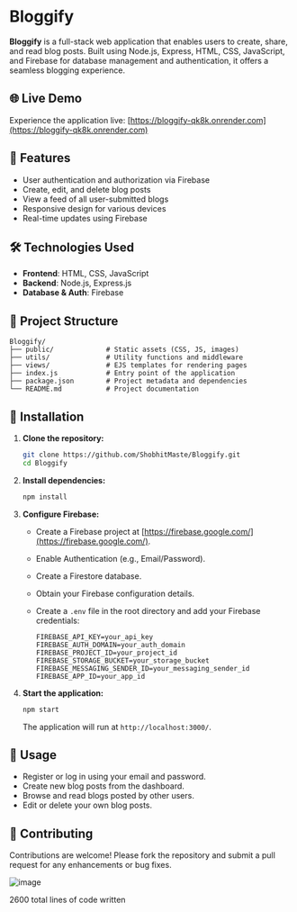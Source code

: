  
# Bloggify

**Bloggify** is a full-stack web application that enables users to create, share, and read blog posts. Built using Node.js, Express, HTML, CSS, JavaScript, and Firebase for database management and authentication, it offers a seamless blogging experience.

## 🌐 Live Demo

Experience the application live: [https://bloggify-qk8k.onrender.com](https://bloggify-qk8k.onrender.com)

## 🚀 Features

- User authentication and authorization via Firebase
- Create, edit, and delete blog posts
- View a feed of all user-submitted blogs
- Responsive design for various devices
- Real-time updates using Firebase

## 🛠️ Technologies Used

- **Frontend**: HTML, CSS, JavaScript
- **Backend**: Node.js, Express.js
- **Database & Auth**: Firebase

## 📂 Project Structure

```
Bloggify/
├── public/             # Static assets (CSS, JS, images)
├── utils/              # Utility functions and middleware
├── views/              # EJS templates for rendering pages
├── index.js            # Entry point of the application
├── package.json        # Project metadata and dependencies
└── README.md           # Project documentation
```

## 🔧 Installation

1. **Clone the repository:**

   ```bash
   git clone https://github.com/ShobhitMaste/Bloggify.git
   cd Bloggify
   ```

2. **Install dependencies:**

   ```bash
   npm install
   ```

3. **Configure Firebase:**

   - Create a Firebase project at [https://firebase.google.com/](https://firebase.google.com/).
   - Enable Authentication (e.g., Email/Password).
   - Create a Firestore database.
   - Obtain your Firebase configuration details.
   - Create a `.env` file in the root directory and add your Firebase credentials:

     ```env
     FIREBASE_API_KEY=your_api_key
     FIREBASE_AUTH_DOMAIN=your_auth_domain
     FIREBASE_PROJECT_ID=your_project_id
     FIREBASE_STORAGE_BUCKET=your_storage_bucket
     FIREBASE_MESSAGING_SENDER_ID=your_messaging_sender_id
     FIREBASE_APP_ID=your_app_id
     ```

4. **Start the application:**

   ```bash
   npm start
   ```

   The application will run at `http://localhost:3000/`.

## 📝 Usage

- Register or log in using your email and password.
- Create new blog posts from the dashboard.
- Browse and read blogs posted by other users.
- Edit or delete your own blog posts.

## 🤝 Contributing

Contributions are welcome! Please fork the repository and submit a pull request for any enhancements or bug fixes.

![image](https://github.com/user-attachments/assets/6f70d03f-2b7a-46c9-bd10-f566dffac52b)
  
  2600 total lines of code written
